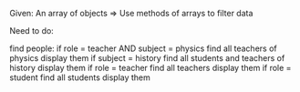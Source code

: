 Given: An array of objects
=> Use methods of arrays to filter data

Need to do:

find people:
    if  role = teacher AND subject = physics
    find all teachers of physics
    display them
    if subject = history
    find all students and teachers of history
    display them
    if role = teacher
    find all teachers
    display them
    if role = student
    find all students
    display them








